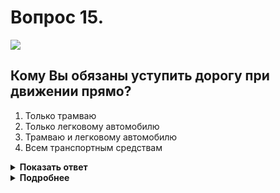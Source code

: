 # Вопрос 15.

![](https://s.drom.ru/i24227/pdd/tickets/2016/1542608985.jpg)

## Кому Вы обязаны уступить дорогу при движении прямо?

1. Только трамваю
2. Только легковому автомобилю
3. Трамваю и легковому автомобилю
4. Всем транспортным средствам

<details>
<summary><b>Показать ответ</b></summary>
Правильный ответ: 3
</details>
<details>
<summary><b>Подробнее</b></summary>
Перекрёсток неравнозначный. Главная дорога меняет направление. Преимущество имеют транспортные средства, находящиеся на главной дороге, при этом безрельсовые транспортные средства между собой руководствуются «правилом правой руки», уступая трамваю, находящемуся с ними в равнозначных условиях. Вы уступаете дорогу трамваю и легковому автомобилю, которые проедут перекрёсток одновременно, так как их траектории движения не пересекаются. Мотоциклист уступает всем, потому что находится на второстепенной дороге.
(«Дорожные знаки», пункты 13.9, 13.10, 13.11 ПДД)
</details>